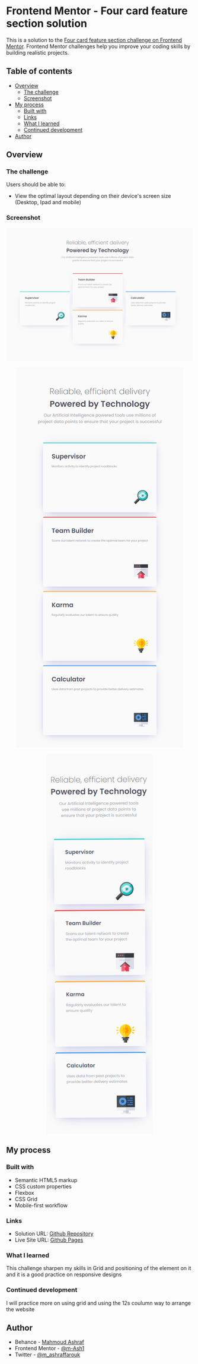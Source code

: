 # Frontend Mentor - Four card feature section solution

This is a solution to the [Four card feature section challenge on Frontend Mentor](https://www.frontendmentor.io/challenges/four-card-feature-section-weK1eFYK). Frontend Mentor challenges help you improve your coding skills by building realistic projects. 

## Table of contents

- [Overview](#overview)
  - [The challenge](#the-challenge)
  - [Screenshot](#screenshot)
- [My process](#my-process)
  - [Built with](#built-with)
  - [Links](#Links)
  - [What I learned](#what-i-learned)
  - [Continued development](#continued-development)
- [Author](#author)


## Overview

### The challenge

Users should be able to:

- View the optimal layout depending on their device's screen size (Desktop, Ipad and mobile)

### Screenshot

![desktop view](./screenshots/project-5.PNG)

<p align="center">
  <img src="./screenshots/project-5-IPAD.png">
</p>
<p align="center">
  <img src="./screenshots/project-5-mobile.png">
</p>


## My process

### Built with

- Semantic HTML5 markup
- CSS custom properties
- Flexbox
- CSS Grid
- Mobile-first workflow

### Links

- Solution URL: [Github Repository](https://github.com/m-Ash1/four-card-feature-section)
- Live Site URL: [Github Pages](https://m-ash1.github.io/four-card-feature-section/)

### What I learned

This challenge sharpen my skills in Grid and positioning of the element on it and it is a good practice on responsive designs

### Continued development

I will practice more on using grid and using the 12s coulumn way to arrange the website

## Author

- Behance - [Mahmoud Ashraf](https://www.behance.net/m_ashraffarouk/)
- Frontend Mentor - [@m-Ash1](https://www.frontendmentor.io/profile/m-Ash1)
- Twitter - [@m_ashraffarouk](https://www.twitter.com/m_ashraffarouk)
